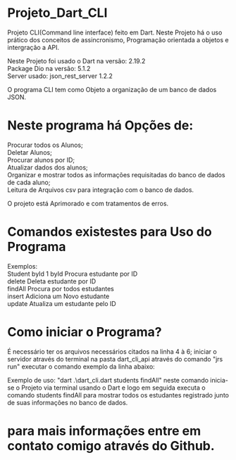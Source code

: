 # Projeto_Dart_CLI

Projeto CLI(Command line interface) feito em Dart. Neste Projeto há o uso prático dos conceitos de assincronismo, Programação orientada a objetos e intergração a API.<br>

Neste Projeto foi usado o Dart na versão: 2.19.2  
Package Dio na versão: 5.1.2  
Server usado: json_rest_server 1.2.2  

O programa CLI tem como Objeto a organização de um banco de dados JSON.  

# Neste programa há Opções de: 
Procurar todos os Alunos;  
Deletar Alunos;  
Procurar alunos por ID;  
Atualizar dados dos alunos;  
Organizar e mostrar todos as informações requisitadas do banco de dados de cada aluno;  
Leitura de Arquivos csv para integração com o banco de dados.  

O projeto está Aprimorado e com tratamentos de erros.  

# Comandos existestes para Uso do Programa
Exemplos:  
Student byId 1 byId Procura estudante por ID  
delete Deleta estudante por ID  
findAll Procura por todos estudantes  
insert Adiciona um Novo estudante  
update Atualiza um estudante pelo ID  

# Como iniciar o Programa?

É necessário ter os arquivos necessários citados na linha 4 à 6; iniciar o servidor através do terminal na pasta dart_cli_api através do comando "jrs run" executar o comando exemplo da linha abaixo:  

Exemplo de uso: "dart .\dart_cli.dart students findAll" neste comando inicia-se o Projeto via terminal usando o Dart e logo em seguida executa o comando students findAll para mostrar todos os estudantes registrado junto de suas informações no banco de dados.  

# para mais informações entre em contato comigo através do Github.  
